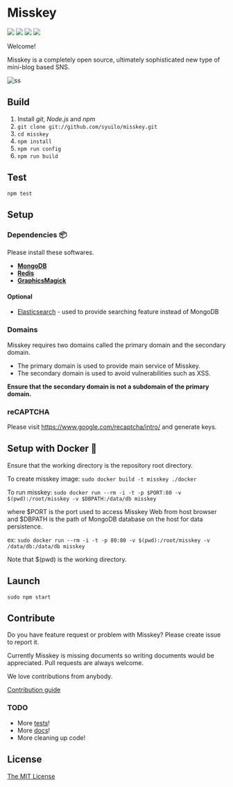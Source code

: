 # Misskey

[![][travis-badge]][travis-link]
[![][appveyor-badge]][appveyor-link]
[![][dependencies-badge]][dependencies-link]
[![][mit-badge]][mit]

Welcome!

Misskey is a completely open source, ultimately sophisticated new type of mini-blog based SNS.

![ss](./resources/ss.jpg)

## Build
1. Install *git*, *Node.js* and *npm*
2. `git clone git://github.com/syuilo/misskey.git`
3. `cd misskey`
4. `npm install`
5. `npm run config`
6. `npm run build`

## Test
`npm test`

## Setup
### Dependencies :package:
Please install these softwares.
* **[MongoDB](https://www.mongodb.com/)**
* **[Redis](https://redis.io/)**
* **[GraphicsMagick](http://www.graphicsmagick.org/)**

#### Optional
* [Elasticsearch](https://www.elastic.co/) - used to provide searching feature instead of MongoDB

### Domains
Misskey requires two domains called the primary domain and the secondary domain.

* The primary domain is used to provide main service of Misskey.
* The secondary domain is used to avoid vulnerabilities such as XSS.

**Ensure that the secondary domain is not a subdomain of the primary domain.**

### reCAPTCHA
Please visit https://www.google.com/recaptcha/intro/ and generate keys.

## Setup with Docker :whale:
Ensure that the working directory is the repository root directory.

To create misskey image:
`sudo docker build -t misskey ./docker`

To run misskey:
`sudo docker run --rm -i -t -p $PORT:80 -v $(pwd):/root/misskey -v $DBPATH:/data/db misskey`

where $PORT is the port used to access Misskey Web from host browser
and $DBPATH is the path of MongoDB database on the host for data persistence.

ex: `sudo docker run --rm -i -t -p 80:80 -v $(pwd):/root/misskey -v /data/db:/data/db misskey`

Note that $(pwd) is the working directory.

## Launch
`sudo npm start`

## Contribute
Do you have feature request or problem with Misskey?
Please create issue to report it.

Currently Misskey is missing documents so writing documents would be appreciated.
Pull requests are always welcome.

We love contributions from anybody.

[Contribution guide](./CONTRIBUTING.md)

### TODO
* More [tests](./test)!
* More [docs](./docs)!
* More cleaning up code!

## License
[The MIT License](LICENSE)

[mit]:                http://opensource.org/licenses/MIT
[mit-badge]:          https://img.shields.io/badge/license-MIT-444444.svg?style=flat-square
[travis-link]:        https://travis-ci.org/syuilo/misskey
[travis-badge]:       http://img.shields.io/travis/syuilo/misskey.svg?style=flat-square&label=Linux
[appveyor-link]:      https://ci.appveyor.com/project/syuilo/misskey
[appveyor-badge]:     https://img.shields.io/appveyor/ci/syuilo/misskey/master.svg?style=flat-square&label=Windows
[dependencies-link]:  https://gemnasium.com/syuilo/misskey
[dependencies-badge]: https://img.shields.io/gemnasium/syuilo/misskey.svg?style=flat-square
